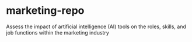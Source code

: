 # marketing-repo
Assess the impact of artificial intelligence (AI) tools on the roles, skills, and job functions within the marketing industry

